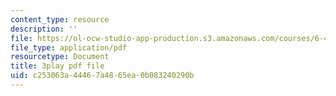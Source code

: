 ```yaml
---
content_type: resource
description: ''
file: https://ol-ocw-studio-app-production.s3.amazonaws.com/courses/6-450-principles-of-digital-communications-i-fall-2006/c253063a44467a4865ea0b083240290b_zB9aY8tzd74.pdf
file_type: application/pdf
resourcetype: Document
title: 3play pdf file
uid: c253063a-4446-7a48-65ea-0b083240290b
---
```

